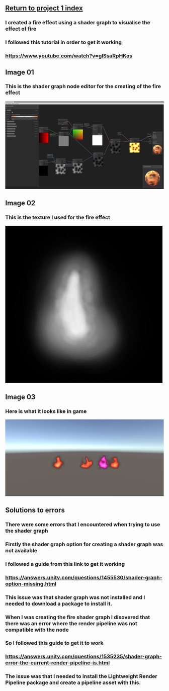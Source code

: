 ## <a href="project1">Return to project 1 index</a>

### I created a fire effect using a shader graph to visualise the effect of fire
### I followed this tutorial in order to get it working
### <a href="https://www.youtube.com/watch?v=glSsaRpHKos">https://www.youtube.com/watch?v=glSsaRpHKos</a>

## Image 01

### This is the shader graph node editor for the creating of the fire effect 
<img src="images/Fire02.png" alt="">

## Image 02

### This is the texture I used for the fire effect
<img src="images/fire03.png" alt="">

## Image 03

### Here is what it looks like in game
<img src="images/Fire01.png" alt="">


## Solutions to errors

### There were some errors that I encountered when trying to use the shader graph

### Firstly the shader graph option for creating a shader graph was not available
### I followed a guide from this link to get it working  
### <a href="https://answers.unity.com/questions/1455530/shader-graph-option-missing.html">https://answers.unity.com/questions/1455530/shader-graph-option-missing.html</a>
### This issue was that shader graph was not installed and I needed to download a package to install it.


### When I was creating the fire shader graph I disovered that there was an error where the render pipeline was not compatible with the node
### So I followed this guide to get it to work
### <a href="https://answers.unity.com/questions/1535235/shader-graph-error-the-current-render-pipeline-is.html">https://answers.unity.com/questions/1535235/shader-graph-error-the-current-render-pipeline-is.html</a>
### The issue was that I needed to install the Lightweight Render Pipeline package and create a pipeline asset with this.
